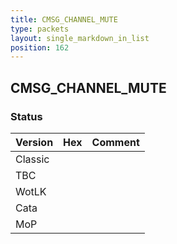 ```yaml
---
title: CMSG_CHANNEL_MUTE
type: packets
layout: single_markdown_in_list
position: 162
---
```


## CMSG_CHANNEL_MUTE

### Status

Version | Hex | Comment
---------- | ---------- | ---------- 
Classic |  |  
TBC |  |  
WotLK |  |  
Cata |  |  
MoP |  |  